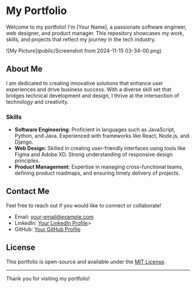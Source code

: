 # My Portfolio

Welcome to my portfolio! I'm [Your Name], a passionate software engineer, web designer, and product manager. This repository showcases my work, skills, and projects that reflect my journey in the tech industry.

![My Picture](public/Screenshot from 2024-11-15 03-34-00.png) <!-- Replace with the path to your image -->

## About Me

I am dedicated to creating innovative solutions that enhance user experiences and drive business success. With a diverse skill set that bridges technical development and design, I thrive at the intersection of technology and creativity.

### Skills
- **Software Engineering**: Proficient in languages such as JavaScript, Python, and Java. Experienced with frameworks like React, Node.js, and Django.
- **Web Design**: Skilled in creating user-friendly interfaces using tools like Figma and Adobe XD. Strong understanding of responsive design principles.
- **Product Management**: Expertise in managing cross-functional teams, defining product roadmaps, and ensuring timely delivery of projects.


## Contact Me

Feel free to reach out if you would like to connect or collaborate!

- Email: [your-email@example.com](mailto:annmaina614@gmail.com)
- LinkedIn: [Your LinkedIn Profile]("https://www.linkedin.com/in/maina-anne-37797820b/")>
- GitHub: [Your GitHub Profile](https://github.com/nyagooh)
  <a href="https://github.com/nyagooh" target="_blank" ><i class="fab fa-github"></i></a>
          <a href="https://www.linkedin.com/in/maina-anne-37797820b/" target="_blank"><i class="fab fa-linkedin"></i></a>
          <a href="https://medium.com/@nyagooh" target="_blank"><i class="fab fa-medium"></i></a>
        </div>
## License

This portfolio is open-source and available under the [MIT License](LICENSE).

---

Thank you for visiting my portfolio!
